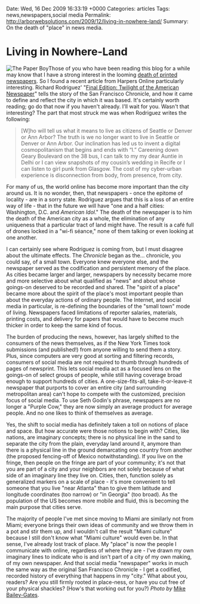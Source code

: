 Date: Wed, 16 Dec 2009 16:33:19 +0000
Categories: articles
Tags: news,newspapers,social media
Permalink: http://arborwebsolutions.com/2009/12/living-in-nowhere-land/
Summary: On the death of "place" in news media.

# Living in Nowhere-Land

![The Paper Boy][]Those of you who have been reading this blog for a
while may know that I have a strong interest in the looming [death of
printed newspapers][]. So I found a recent article from Harpers Online
particularly interesting. Richard Rodriguez' "[Final Edition: Twilight
of the American Newspaper][]" tells the story of the San Francisco
Chronicle, and how it came to define and reflect the city in which it
was based. It's certainly worth reading; go do that now if you haven't
already. I'll wait for you. Wasn't that interesting? The part that most
struck me was when Rodriguez writes the following:

> [W]ho will tell us what it means to live as citizens of Seattle or
> Denver or Ann Arbor? The truth is we no longer want to live in Seattle
> or Denver or Ann Arbor. Our inclination has led us to invent a digital
> cosmopolitanism that begins and ends with “I.” Careening down Geary
> Boulevard on the 38 bus, I can talk to my my dear Auntie in Delhi or I
> can view snapshots of my cousin’s wedding in Recife or I can listen to
> girl punk from Glasgow. The cost of my cyber-urban experience is
> disconnection from body, from presence, from city.

For many of us, the world online has become more important than the city
around us. It is no wonder, then, that newspapers - once the epitome of
locality - are in a sorry state. Rodriguez argues that this is a loss of
an entire way of life - that in the future we will have "one and a half
cities: Washington, D.C. and *American Idol*." The death of the
newspaper is to him the death of the American city as a whole, the
elimination of any uniqueness that a particular tract of land might
have. The result is a café full of drones locked in a "wi-fi séance,"
none of them talking or even looking at one another. 

I can certainly see
where Rodriguez is coming from, but I must disagree about the ultimate
effects. The *Chronicle* began as the... chronicle, you could say, of a
small town. Everyone knew everyone else, and the newspaper served as the
codification and persistent memory of the place. As cities became larger
and larger, newspapers by necessity became more and more selective about
what qualified as "news" and about whose goings-on deserved to be
recorded and shared. The "spirit of a place" became more about the
spirit of the place's most important people than about the everyday
actions of ordinary people. The Internet, and social media in
particular, is re-defining the boundaries of the "small town" mode of
living. Newspapers faced limitations of reporter salaries, materials,
printing costs, and delivery for papers that would have to become much
thicker in order to keep the same kind of focus. 

The burden of producing
the news, however, has largely shifted to the consumers of the news
themselves, as if the New York Times took submissions (and published!)
from anyone willing to send them a story. Plus, since computers are very
good at sorting and filtering records, consumers of social media are not
required to thumb through hundreds of pages of newsprint. This lets
social media act as a focused lens on the goings-on of select groups of
people, while still having coverage broad enough to support hundreds of
cities. A one-size-fits-all, take-it-or-leave-it newspaper that purports
to cover an entire city (and surrounding metropolitan area) can't hope
to compete with the customized, precision focus of social media. To use
Seth Godin's phrase, newspapers are no longer a "Purple Cow," they are
now simply an average product for average people. And no one likes to
think of themselves as average. 

Yes, the shift to social media has
definitely taken a toll on notions of place and space. But how accurate
were those notions to begin with? Cities, like nations, are imaginary
concepts; there is no physical line in the sand to separate the city
from the plain, everyday land around it, anymore than there is a
physical line in the ground demarcating one country from another (the
proposed fencing-off of Mexico notwithstanding). If you live on the
fringe, then people on the fringe are part of your community; it's not
that you are part of a city and your neighbors are not solely because of
what side of an imaginary line they live on. Cities, then, function
solely as generalized markers on a scale of place - it's more convenient
to tell someone that you live "near Atlanta" than to give them latitude
and longitude coordinates (too narrow) or "in Georgia" (too broad). As
the population of the US becomes more mobile and fluid, this is becoming
the main purpose that cities serve. 

The majority of people I've met
since moving to Miami are similarly not from Miami; everyone brings
their own ideas of community and we throw them in a pot and stir them
up, and I wouldn't call the result "Miami culture" because I still don't
know what "Miami culture" would even be. In that sense, I've already
lost track of place. My "place" is now the people I communicate with
online, regardless of where they are - I've drawn my own imaginary lines
to indicate who is and isn't part of a city of my own making, of my own
newspaper. And that social media "newspaper" works in much the same way
as the original San Francisco Chronicle - I get a codified, recorded
history of everything that happens in my "city." What about you,
readers? Are you still firmly rooted in place-ness, or have you cut free
of your physical shackles? (How's that working out for you?) *Photo
by* [Mike Bailey-Gates][].

  [The Paper Boy]: /attachments/newspaper.jpg "The Paper Boy"
  [death of printed newspapers]: http://arborwebsolutions.com/2009/09/news-wikis-ann-arbor-style/
  [Final Edition: Twilight of the American Newspaper]: http://www.harpers.org/archive/2009/11/0082712
  [Mike Bailey-Gates]: http://www.flickr.com/photos/mbg_photos/
